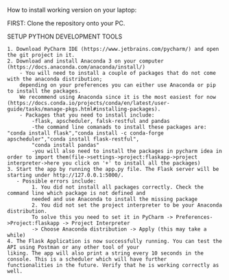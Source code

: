 How to install working version on your laptop:

FIRST: Clone the repository onto your PC.

SETUP PYTHON DEVELOPMENT TOOLS

    1. Download PyCharm IDE (https://www.jetbrains.com/pycharm/) and open the git project in it.
    2. Download and install Anaconda 3 on your computer (https://docs.anaconda.com/anaconda/install/)
        - You will need to install a couple of packages that do not come with the anaconda distribution; 
        depending on your preferences you can either use Anaconda or pip to install the packages. 
        We recommend using Anaconda since it is the most easiest for now (https://docs.conda.io/projects/conda/en/latest/user-guide/tasks/manage-pkgs.html#installing-packages).
        - Packages that you need to install include:
            -flask, apscheduler, falsk-restful and pandas
            -the command line comanads to install these packages are: "conda install flask","conda install -c conda-forge apscheduler","conda install flask-restful",
            "conda install pandas"
            -you will also need to install the packages in pycharm idea in order to import them(file->settings->project:flaskapp->project interpreter->here you click on '+' to install all the packages)
    3. Start the app by running the app.py file. The Flask server will be starting under http://127.0.0.1:5000/.
       - Possible errors include:
            1. You did not install all packages correctly. Check the command line which package is not defined and 
            needed and use Anaconda to install the missing package
            2. You did not set the project interpreter to be your Anaconda distribution. 
            To solve this you need to set it in PyCharm -> Preferences->Project:flaskapp -> Project Interpreter 
            -> Choose Anaconda distribution -> Apply (this may take a while)
    4. The Flask Application is now successfully running. You can test the API using Postman or any other tool of your 
    liking. The app will also print a string every 10 seconds in the console. This is a scheduler which will have further
    functionalities in the future. Verify that he is working correctly as well.
